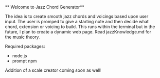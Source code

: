 ** Welcome to Jazz Chord Generator**

The idea is to create smooth jazz chords and voicings based upon user input.
The user is promped to give a starting note and then decide what chord, extension or voicing to build.
This runs within the terminal but in the future, I plan to create a dynamic web page.
Read jazzKnowledge.md for the music theory.

Required packages:
- node.js
- prompt npm


Addition of a scale creator coming soon as well!